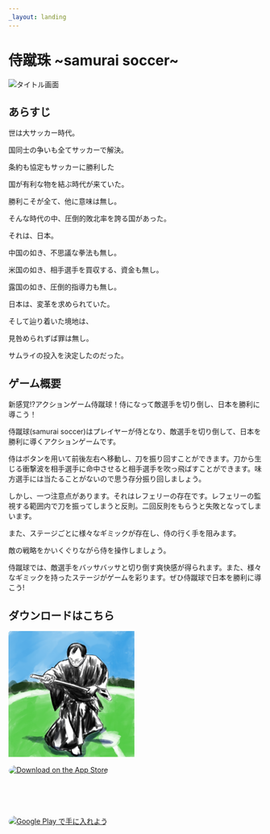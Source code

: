 ```yaml
---
_layout: landing
---
```


# 侍蹴珠 ~samurai soccer~

<img width="250" src="https://raw.githubusercontent.com/watson70percent/SAMURAI-SOCCER/docFX/images/Title.png" alt="タイトル画面">

## あらすじ

世は大サッカー時代。

国同士の争いも全てサッカーで解決。

条約も協定もサッカーに勝利した

国が有利な物を結ぶ時代が来ていた。

勝利こそが全て、他に意味は無し。

そんな時代の中、圧倒的敗北率を誇る国があった。

それは、日本。

中国の如き、不思議な拳法も無し。

米国の如き、相手選手を買収する、資金も無し。

露国の如き、圧倒的指導力も無し。

日本は、変革を求められていた。

そして辿り着いた境地は、

見咎められずば罪は無し。

サムライの投入を決定したのだった。

## ゲーム概要

新感覚!?アクションゲーム侍蹴球！侍になって敵選手を切り倒し、日本を勝利に導こう！

侍蹴球(samurai soccer)はプレイヤーが侍となり、敵選手を切り倒して、日本を勝利に導くアクションゲームです。

侍はボタンを用いて前後左右へ移動し、刀を振り回すことができます。刀から生じる衝撃波を相手選手に命中させると相手選手を吹っ飛ばすことができます。味方選手には当たることがないので思う存分振り回しましょう。

しかし、一つ注意点があります。それはレフェリーの存在です。レフェリーの監視する範囲内で刀を振ってしまうと反則。二回反則をもらうと失敗となってしまいます。

また、ステージごとに様々なギミックが存在し、侍の行く手を阻みます。

敵の戦略をかいくぐりながら侍を操作しましょう。

侍蹴球では、敵選手をバッサバッサと切り倒す爽快感が得られます。また、様々なギミックを持ったステージがゲームを彩ります。ぜひ侍蹴球で日本を勝利に導こう!

## ダウンロードはこちら

<img width="250" src="https://raw.githubusercontent.com/watson70percent/SAMURAI-SOCCER/develop/Assets/Visual/Images/AppIcons/appstore.png" alt="アプリアイコン">

<a href="https://apps.apple.com/jp/app/%E4%BE%8D%E8%B9%B4%E7%90%83/id1573108400?itsct=apps_box_badge&amp;itscg=30200" style="display: inline-block; overflow: hidden; border-radius: 13px; width: 250px; height: 83px;"><img src="https://tools.applemediaservices.com/api/badges/download-on-the-app-store/black/ja-jp?size=250x83&amp;releaseDate=1649894400" alt="Download on the App Store" style="border-radius: 13px; width: 250px; height: 83px;"></a>

<a href='http://play.google.com/store/apps/details?id=com.jack.samurai_soccer&pcampaignid=pcampaignidMKT-Other-global-all-co-prtnr-py-PartBadge-Mar2515-1' style="display: inline-block; overflow: hidden; border-radius: 13px; width: 250px; height: 93px;"><img alt='Google Play で手に入れよう' src='https://play.google.com/intl/en_us/badges/static/images/badges/ja_badge_web_generic.png' style="border-radius: 13px; width: 250px; height: 93px;"/></a>